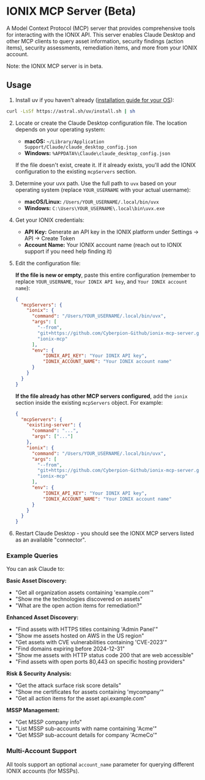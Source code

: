 # IONIX MCP Server (Beta)

A Model Context Protocol (MCP) server that provides comprehensive tools for interacting with the IONIX API. This server enables Claude Desktop and other MCP clients to query asset information, security findings (action items), security assessments, remediation items, and more from your IONIX account.

Note: the IONIX MCP server is in beta.

## Usage

1. Install uv if you haven't already ([installation guide for your OS](https://docs.astral.sh/uv/getting-started/installation/)):
  ```bash
  curl -LsSf https://astral.sh/uv/install.sh | sh
  ```

2. Locate or create the Claude Desktop configuration file. The location depends on your operating system:
   - **macOS:** `~/Library/Application Support/Claude/claude_desktop_config.json`
   - **Windows:** `%APPDATA%\Claude\claude_desktop_config.json`

   If the file doesn't exist, create it. If it already exists, you'll add the IONIX configuration to the existing `mcpServers` section.

3. Determine your uvx path. Use the full path to `uvx` based on your operating system (replace `YOUR_USERNAME` with your actual username):
   - **macOS/Linux:** `/Users/YOUR_USERNAME/.local/bin/uvx`
   - **Windows:** `C:\Users\YOUR_USERNAME\.local\bin\uvx.exe`

4. Get your IONIX credentials:
   - **API Key:** Generate an API key in the IONIX platform under Settings -> API -> Create Token
   - **Account Name:** Your IONIX account name (reach out to IONIX support if you need help finding it)

5. Edit the configuration file:

   **If the file is new or empty**, paste this entire configuration (remember to replace `YOUR_USERNAME`, `Your IONIX API key`, and `Your IONIX account name`):

   ```json
   {
     "mcpServers": {
       "ionix": {
         "command": "/Users/YOUR_USERNAME/.local/bin/uvx",
         "args": [
           "--from",
           "git+https://github.com/Cyberpion-Github/ionix-mcp-server.git@main",
           "ionix-mcp"
         ],
         "env": {
             "IONIX_API_KEY": "Your IONIX API key",
             "IONIX_ACCOUNT_NAME": "Your IONIX account name"
         }
       }
     }
   }
   ```

   **If the file already has other MCP servers configured**, add the `ionix` section inside the existing `mcpServers` object. For example:

   ```json
   {
     "mcpServers": {
       "existing-server": {
         "command": "...",
         "args": ["..."]
       },
       "ionix": {
         "command": "/Users/YOUR_USERNAME/.local/bin/uvx",
         "args": [
           "--from",
           "git+https://github.com/Cyberpion-Github/ionix-mcp-server.git@main",
           "ionix-mcp"
         ],
         "env": {
             "IONIX_API_KEY": "Your IONIX API key",
             "IONIX_ACCOUNT_NAME": "Your IONIX account name"
         }
       }
     }
   }
   ```

6. Restart Claude Desktop - you should see the IONIX MCP servers listed as an available "connector".

### Example Queries

You can ask Claude to:

**Basic Asset Discovery:**
- "Get all organization assets containing 'example.com'"
- "Show me the technologies discovered on assets"
- "What are the open action items for remediation?"

**Enhanced Asset Discovery:**
- "Find assets with HTTPS titles containing 'Admin Panel'"
- "Show me assets hosted on AWS in the US region"
- "Get assets with CVE vulnerabilities containing 'CVE-2023'"
- "Find domains expiring before 2024-12-31"
- "Show me assets with HTTP status code 200 that are web accessible"
- "Find assets with open ports 80,443 on specific hosting providers"

**Risk & Security Analysis:**
- "Get the attack surface risk score details"
- "Show me certificates for assets containing 'mycompany'"
- "Get all action items for the asset api.example.com"

**MSSP Management:**
- "Get MSSP company info"
- "List MSSP sub-accounts with name containing 'Acme'"
- "Get MSSP sub-account details for company 'AcmeCo'"

### Multi-Account Support

All tools support an optional `account_name` parameter for querying different IONIX accounts (for MSSPs).
